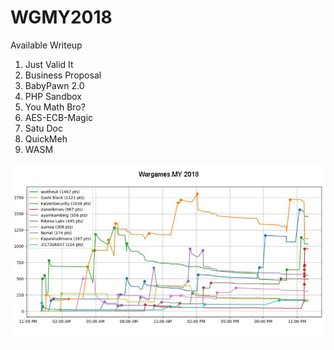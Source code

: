 # WGMY2018

Available Writeup
1.  Just Valid It
2.  Business Proposal
3.  BabyPawn 2.0
4.  PHP Sandbox
5.  You Math Bro?
6.  AES-ECB-Magic
7.  Satu Doc
8.  QuickMeh
9.  WASM


![Rank](https://github.com/kaizensecurity/WGMY2018/blob/master/wgmy2018.png)

